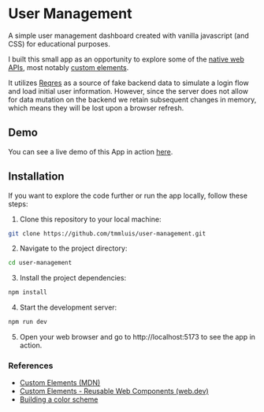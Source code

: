 # User Management

A simple user management dashboard created with vanilla javascript (and CSS) for educational purposes.

I built this small app as an opportunity to explore some of the [native web APIs](https://developer.mozilla.org/en-US/docs/Web/API), most notably [custom elements](https://developer.mozilla.org/en-US/docs/Web/API/Web_components#custom_elements).

It utilizes [Reqres](https://reqres.in/) as a source of fake backend data to simulate a login flow and load initial user information. However, since the server does not allow for data mutation on the backend we retain subsequent changes in memory, which means they will be lost upon a browser refresh.

## Demo

You can see a live demo of this App in action [here](https://candid-sunburst-c11b14.netlify.app/).

## Installation

If you want to explore the code further or run the app locally, follow these steps:

1. Clone this repository to your local machine:

```bash
git clone https://github.com/tmmluis/user-management.git
```

2. Navigate to the project directory:

```bash
cd user-management
```

3. Install the project dependencies:

```bash
npm install
```

4. Start the development server:

```bash
npm run dev
```

5. Open your web browser and go to http://localhost:5173 to see the app in action.

### References

- [Custom Elements (MDN)](https://developer.mozilla.org/en-US/docs/Web/API/Web_components/Using_custom_elements)
- [Custom Elements - Reusable Web Components (web.dev)](https://web.dev/articles/custom-elements-v1)
- [Building a color scheme](https://web.dev/articles/building/a-color-scheme)
